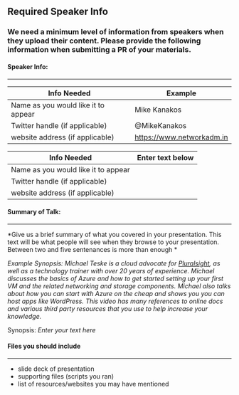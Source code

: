 ## Required Speaker Info 

### We need a minimum level of information from speakers when they upload their content. Please provide the following information when submitting a PR of your materials.


#### Speaker Info:
-----

Info Needed | Example 
----------- | -------
Name as you would like it to appear | Mike Kanakos
Twitter handle (if applicable) | @MikeKanakos
website address (if applicable) | https://www.networkadm.in


Info Needed | Enter text below 
----------- | -------
Name as you would like it to appear | 
Twitter handle (if applicable) | 
website address (if applicable) | 


#### Summary of Talk:
-----
*Give us a brief summary of what you covered in your presentation. This text will be what people will see when they browse to your presentation. Between two and five sentenances is more than enough *

_Example Synopsis:
Michael Teske is a cloud advocate for [Pluralsight](https://www.pluralsight.com/), as well as a technology trainer with over 20 years of experience. Michael discusses the basics of Azure and how to get started setting up your first VM and the related networking and storage components. Michael also talks about how you can start with Azure on the cheap and shows you you can host apps like WordPress. This video has many references to online docs and various third party resources that you use to help increase your knowledge._

Synopsis:
_Enter your text here_

#### Files you should include
-----
- slide deck of presentation
- supporting files (scripts you ran)
- list of resources/websites you may have mentioned 
